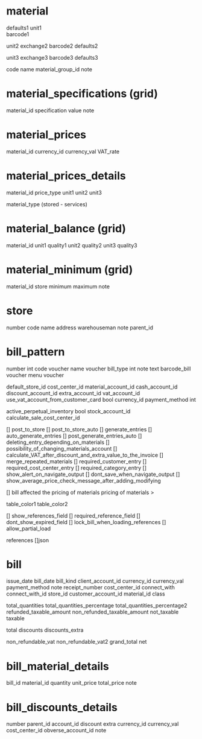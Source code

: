 
# material



defaults1
unit1  
barcode1

unit2
exchange2
barcode2
defaults2

unit3
exchange3
barcode3
defaults3

code
name
material_group_id
note

# material_specifications (grid)
material_id
specification
value
note


# material_prices
material_id
currency_id
currency_val
VAT_rate

# material_prices_details
material_id
price_type
unit1
unit2
unit3


material_type (stored - services)

# material_balance (grid)
material_id
unit1
quality1
unit2
quality2
unit3
quality3

# material_minimum (grid)
material_id
store
minimum
maximum
note


# store
number
code
name
address
warehouseman
note
parent_id




# bill_pattern
number int
code  voucher
name voucher
bill_type int
note text 
barcode_bill voucher
menu voucher

default_store_id
cost_center_id
material_account_id
cash_account_id
discount_account_id
extra_account_id
vat_account_id
use_vat_account_from_customer_card bool
currency_id
payment_method int

active_perpetual_inventory bool
stock_account_id
calculate_sale_cost_center_id


[] post_to_store
[] post_to_store_auto
[] generate_entries
[] auto_generate_entries
[] post_generate_entries_auto 
[] deleting_entry_depending_on_materials
[] possibility_of_changing_materials_account
[] calculate_VAT_after_discount_and_extra_value_to_the_invoice
[] merge_repeated_materials
[] required_customer_entry
[] required_cost_center_entry
[] required_category_entry
[] show_alert_on_navigate_output
[] dont_save_when_navigate_output
[] show_average_price_check_message_after_adding_modifying


[] bill affected the pricing of materials
pricing of materials > 

table_color1
table_color2



[] show_references_field
[] required_reference_field
[] dont_show_expired_field
[] lock_bill_when_loading_references
[] allow_partial_load

references []json

# bill

issue_date
bill_date
bill_kind
client_account_id
currency_id
currency_val
payment_method
note
receipt_number
cost_center_id
connect_with
connect_with_id
store_id
customer_account_id
material_id
class


total_quantities
total_quantities_percentage
total_quantities_percentage2
refunded_taxable_amount
non_refunded_taxable_amount
not_taxable
taxable

total
discounts
discounts_extra

non_refundable_vat
non_refundable_vat2
grand_total
net






# bill_material_details
bill_id
material_id
quantity
unit_price
total_price
note

# bill_discounts_details
number
parent_id
account_id
discount
extra
currency_id
currency_val
cost_center_id
obverse_account_id
note
